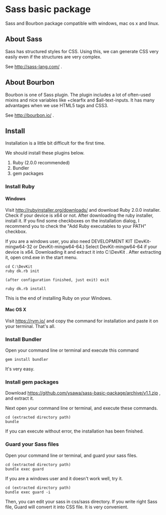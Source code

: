 # Sass basic package

Sass and Bourbon package compatible with windows, mac os x and linux.

## About Sass

Sass has structured styles for CSS. Using this, we can generate CSS very easily even if the structures are very complex.

See http://sass-lang.com/ .

## About Bourbon

Bourbon is one of Sass plugin. The plugin includes a lot of often-used mixins and nice variables like +clearfix and $all-text-inputs. It has many advantages when we use HTML5 tags and CSS3.

See http://bourbon.io/ .

## Install

Installation is a little bit difficult for the first time.

We should install these plugins below.

1. Ruby (2.0.0 recommended)
2. Bundler
3. gem packages

### Install Ruby

#### Windows

Visit http://rubyinstaller.org/downloads/ and download Ruby 2.0.0 installer. Check if your device is x64 or not. After downloading the ruby installer, install it. If you find some checkboxes on the installation dialog, I recommend you to check the "Add Ruby executables to your PATH" checkbox.

If you are a windows user, you also need DEVELOPMENT KIT (DevKit-mingw64-32 or DevKit-mingw64-64.) Select DevKit-mingw64-64 if your device is x64. Downloading it and extract it into C:\DevKit . After extracting it, open cmd.exe in the start menu.

```
cd C:\DevKit
ruby dk.rb init

(after configuration finished, just exit) exit

ruby dk.rb install
```

This is the end of installing Ruby on your Windows.

#### Mac OS X

Visit https://rvm.io/ and copy the command for installation and paste it on your terminal. That's all.

### Install Bundler

Open your command line or terminal and execute this command

```
gem install bundler
```

It's very easy.

### Install gem packages

Download https://github.com/ysawa/sass-basic-package/archive/v1.1.zip , and extract it.

Next open your command line or terminal, and execute these commands.

```
cd (extracted directory path)
bundle
```

If you can execute without error, the installation has been finished.

### Guard your Sass files

Open your command line or terminal, and guard your sass files.

```
cd (extracted directory path)
bundle exec guard
```

If you are a windows user and it doesn't work well, try it.

```
cd (extracted directory path)
bundle exec guard -i
```

Then, you can edit your sass in css/sass directory. If you write right Sass file, Guard will convert it into CSS file. It is very convenient.

